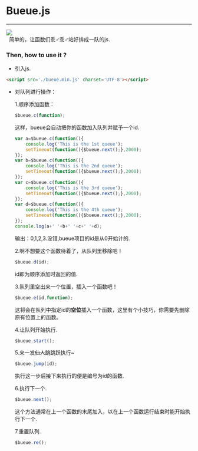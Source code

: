 # Bueue.js  
--------------------------
![](https://ww2.sinaimg.cn/large/ed039e1fgy1fxjiru7owwj20m808ca9z)  
&nbsp;&nbsp;简单的，让函数们乖♂乖♂站好排成一队的js.  

### Then, how to use it ?  
* 引入js.
```html
<script src='./bueue.min.js' charset='UTF-8'></script>  
```
* 对队列进行操作：  

  1.顺序添加函数：  
  ```javascript
  $bueue.c(function);  
  ```
  这样，bueue会自动把你的函数加入队列并赋予一个id.  
  ```javascript
  var a=$bueue.c(function(){
	  console.log('This is the 1st queue');
	  setTimeout(function(){$bueue.next();},2000);
  });
  var b=$bueue.c(function(){
	  console.log('This is the 2nd queue');
	  setTimeout(function(){$bueue.next();},2000);
  });
  var c=$bueue.c(function(){
	  console.log('This is the 3rd queue');
	  setTimeout(function(){$bueue.next();},2000);
  });
  var d=$bueue.c(function(){
	  console.log('This is the 4th queue');
	  setTimeout(function(){$bueue.next();},2000);
  });
  console.log(a+' '+b+' '+c+' '+d);
  ```
  输出：0,1,2,3.没错,bueue项目的id是从0开始计的.  
  
  2.啊不想要这个函数待着了，从队列里移除吧！  
  ```javascript
  $bueue.d(id);  
  ```
  id即为顺序添加时返回的值.  
  
  3.队列里空出来一个位置，插入一个函数吧！  
  ```javascript
  $bueue.e(id,function);  
  ```
  这将会在队列中指定id的**空位**插入一个函数，这里有个小技巧，你需要先删除原有位置上的函数。  
  
  4.让队列开始执行.  
  ```javascript
  $bueue.start();  
  ```
  
  5.来一发<del>仙人跳</del>跳跃执行~  
  ```javascript
  $bueue.jump(id);  
  ```
  执行这一步后接下来执行的便是编号为id的函数.  
  
  6.执行下一个.  
  ```javascript
  $bueue.next();  
  ```
  这个方法通常在上一个函数的末尾加入，以在上一个函数运行结束时能开始执行下一个.  
  
  7.重置队列.  
  ```javascript
  $bueue.re();  
  ```

